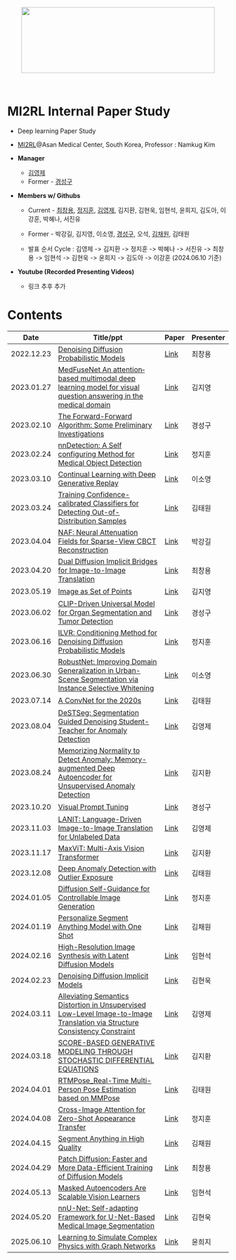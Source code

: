 <p align="center"><img src='./imgs/MI2RL_logo.png' width="440" height="150"></p>

<br>

# MI2RL Internal Paper Study

* Deep learning Paper Study
* [MI2RL](https://www.mi2rl.co/)@Asan Medical Center, South Korea, Professor :  Namkug Kim

* **Manager**
  * [김영제](https://github.com/provbs)
  * Former - [경성구](https://github.com/babbu3682)

* **Members w/ Githubs**
  * Current - [최창용](https://github.com/cychoi97), [정지훈](https://github.com/jhooons3327), [김영제](https://github.com/provbs), 김지환, 김현욱, 임현석, 윤희지, 김도아, 이강훈, 박혜나, 서진유
  * Former - 박강길, 김지영, 이소영, [경성구](https://github.com/babbu3682), 오석, [김채원](https://github.com/cwkim0120), 김태원
 
  * 발표 순서 Cycle : 김영제 -> 김지환 -> 정지훈 -> 박혜나 -> 서진유 -> 최창용 -> 임현석 -> 김현욱 -> 윤희지 -> 김도아 -> 이강훈 (2024.06.10 기준)

* **Youtube (Recorded Presenting Videos)**
  * 링크 추후 추가


# Contents

| Date       | Title/ppt                                                              | Paper   | Presenter    |
| ---------- | ------------------------------------------------------------------ | ------- | ------------ |
| 2022.12.23 | [Denoising Diffusion Probabilistic Models](https://github.com/babbu3682/Internal_Paper_Study/blob/master/pdf/DDPM.pdf) | [Link](https://arxiv.org/abs/2006.11239) | 최창용 |
| 2023.01.27 | [MedFuseNet An attention‐based multimodal deep learning model for visual question answering in the medical domain](https://github.com/babbu3682/Internal_Paper_Study/blob/master/pdf/MedFuseNet.pdf) | [Link](https://www.nature.com/articles/s41598-021-98390-1) | 김지영 |
| 2023.02.10 | [The Forward-Forward Algorithm: Some Preliminary Investigations](https://github.com/babbu3682/Internal_Paper_Study/blob/master/pdf/Forward_Forward.pdf) | [Link](https://arxiv.org/abs/2212.13345) | 경성구 |
| 2023.02.24 | [nnDetection: A Self configuring Method for Medical Object Detection](https://github.com/babbu3682/Internal_Paper_Study/blob/master/pdf/nnDetection.pdf) | [Link](https://arxiv.org/abs/2106.00817) | 정지훈 |
| 2023.03.10 | [Continual Learning with Deep Generative Replay](https://github.com/babbu3682/Internal_Paper_Study/blob/master/pdf/Deep%20Generative%20Replay.pdf) | [Link](https://arxiv.org/abs/1705.08690) | 이소영 |
| 2023.03.24 | [Training Confidence-calibrated Classifiers for Detecting Out-of-Distribution Samples](https://github.com/babbu3682/Internal_Paper_Study/blob/master/pdf/TRAINING%20CONFIDENCE-CALIBRATED%20CLASSIFIERS.pdf) | [Link](https://arxiv.org/abs/1711.09325) | 김태원 |
| 2023.04.04 | [NAF: Neural Attenuation Fields for Sparse-View CBCT Reconstruction](https://github.com/babbu3682/MI2RL_Paper_Review/blob/master/pdf/NAF_REVIEW.pdf) | [Link](https://arxiv.org/abs/2209.14540) | 박강길 |
| 2023.04.20 | [Dual Diffusion Implicit Bridges for Image-to-Image Translation](https://github.com/babbu3682/Internal_Paper_Study/blob/master/pdf/DDIB.pdf) | [Link](https://arxiv.org/abs/2203.08382) | 최창용 |
| 2023.05.19 | [Image as Set of Points](https://github.com/provbs/MI2RL_Internal_Paper_Study/blob/main/pdf/Image%20as%20Set%20of%20Points_paper_review.pdf) | [Link](https://arxiv.org/abs/2303.01494) | 김지영 |
| 2023.06.02 | [CLIP-Driven Universal Model for Organ Segmentation and Tumor Detection](https://github.com/provbs/MI2RL_Internal_Paper_Study/blob/main/pdf/CLIP-Driven-Universal_Model.pdf) | [Link](https://arxiv.org/abs/2301.00785) | 경성구 |
| 2023.06.16 | [ILVR: Conditioning Method for Denoising Diffusion Probabilistic Models](https://github.com/provbs/MI2RL_Internal_Paper_Study/blob/main/pdf/ILVR_Conditioning%20Method%20for%20Denoising%20Diffusion%20Probabilistic%20Models.pdf) | [Link](https://arxiv.org/abs/2108.02938) | 정지훈 |
| 2023.06.30 | [RobustNet: Improving Domain Generalization in Urban-Scene Segmentation via Instance Selective Whitening](https://github.com/provbs/MI2RL_Internal_Paper_Study/blob/main/pdf/RobustNet.pdf) | [Link](https://arxiv.org/pdf/2103.15597.pdf) | 이소영 |
| 2023.07.14 | [A ConvNet for the 2020s](https://github.com/provbs/MI2RL_Internal_Paper_Study/blob/main/pdf/A%20ConvNet%20for%20the%202020s.pdf) | [Link](https://openaccess.thecvf.com/content/CVPR2022/papers/Liu_A_ConvNet_for_the_2020s_CVPR_2022_paper.pdf) | 김태원 |
| 2023.08.04 | [DeSTSeg: Segmentation Guided Denoising Student-Teacher for Anomaly Detection](https://github.com/provbs/MI2RL_Internal_Paper_Study/blob/main/pdf/DeSTSeg_kyj.pdf) | [Link](https://arxiv.org/pdf/2211.11317.pdf) | 김영제 |
| 2023.08.24 | [Memorizing Normality to Detect Anomaly: Memory-augmented Deep Autoencoder for Unsupervised Anomaly Detection](https://github.com/provbs/MI2RL_Internal_Paper_Study/blob/main/pdf/mem-ae.pdf) | [Link](https://openaccess.thecvf.com/content_ICCV_2019/papers/Gong_Memorizing_Normality_to_Detect_Anomaly_Memory-Augmented_Deep_Autoencoder_for_Unsupervised_ICCV_2019_paper.pdf) | 김지환 | 
| 2023.10.20 | [Visual Prompt Tuning](https://github.com/provbs/mini-MI2RL_internal_paper_study/blob/main/pdf/VPT_kyungSunggu.pdf) | [Link](https://github.com/KMnP/vpt) | 경성구 | 
| 2023.11.03 | [LANIT: Language-Driven Image-to-Image Translation for Unlabeled Data](https://github.com/provbs/MI2RL_Internal_Paper_Study/blob/main/pdf/LANIT_youngjae.pdf) | [Link](https://arxiv.org/pdf/2208.14889.pdf) | 김영제 |
| 2023.11.17 | [MaxViT: Multi-Axis Vision Transformer](https://github.com/provbs/MI2RL_Internal_Paper_Study/blob/main/pdf/%EA%B3%B5%ED%95%A9%EB%94%A5%EB%9F%AC%EB%8B%9D-%EA%B9%80%EC%A7%80%ED%99%98-MaxVIT.pdf) | [Link](https://arxiv.org/abs/2204.01697) | 김지환 | 
| 2023.12.08 | [Deep Anomaly Detection with Outlier Exposure](https://github.com/provbs/MI2RL_Internal_Paper_Study/blob/main/pdf/DEEP%20ANOMALY%20DETECTION%20WITH%20OUTLIER%20EXPOSURE_2023_12_08.pdf) | [Link](https://arxiv.org/abs/1812.04606) | 김태원 | 
| 2024.01.05 | [Diffusion Self-Guidance for Controllable Image Generation]() | [Link](https://arxiv.org/abs/2306.00986) | 정지훈 |
| 2024.01.19 | [Personalize Segment Anything Model with One Shot](https://github.com/provbs/MI2RL_Internal_Paper_Study/blob/main/pdf/PerSAM%EB%85%BC%EB%AC%B8%EB%A6%AC%EB%B7%B0_%EA%B9%80%EC%B1%84%EC%9B%90%20(1).pdf) | [Link](https://arxiv.org/abs/2305.03048) | 김채원 | 
| 2024.02.16 | [High-Resolution Image Synthesis with Latent Diffusion Models](https://github.com/provbs/MI2RL_Internal_Paper_Study/blob/main/pdf/High-Resolution%20Image%20Synthesis%20with%20Latent%20Diffusion%20Models_%EC%9E%84%ED%98%84%EC%84%9D.pdf) | [Link](https://arxiv.org/abs/2112.10752) | 임현석 | 
| 2024.02.23 | [Denoising Diffusion Implicit Models](https://github.com/provbs/MI2RL_Internal_Paper_Study/blob/main/pdf/Denoising%20Diffusion%20Implicit%20Models_%EA%B9%80%ED%98%84%EC%9A%B1_240223.pdf) | [Link](https://arxiv.org/abs/2010.02502) | 김현욱 | 
| 2024.03.11 | [Alleviating Semantics Distortion in Unsupervised Low-Level Image-to-Image Translation via Structure Consistency Constraint](https://github.com/provbs/MI2RL_Internal_Paper_Study/blob/main/pdf/240311_kyj_scc.pdf) | [Link](https://openaccess.thecvf.com/content/CVPR2022/papers/Guo_Alleviating_Semantics_Distortion_in_Unsupervised_Low-Level_Image-to-Image_Translation_via_Structure_CVPR_2022_paper.pdf) | 김영제 | 
| 2024.03.18 | [SCORE-BASED GENERATIVE MODELING THROUGH STOCHASTIC DIFFERENTIAL EQUATIONS](https://github.com/provbs/MI2RL_Internal_Paper_Study/blob/main/pdf/%EA%B9%80%EC%A7%80%ED%99%98-ScoreSDE.pptx) | [Link](https://arxiv.org/pdf/2011.13456.pdf) | 김지환 |
| 2024.04.01 | [RTMPose_Real-Time Multi-Person Pose Estimation based on MMPose](https://github.com/provbs/MI2RL_Internal_Paper_Study/blob/main/pdf/%EA%B9%80%ED%83%9C%EC%9B%90RTMPose_Real-Time%20Multi-Person%20Pose%20Estimation%20based%20on%20MMPose.pptx) | [Link](https://arxiv.org/abs/2303.07399) | 김태원 |
| 2024.04.08 | [Cross-Image Attention for Zero-Shot Appearance Transfer]() | [Link](https://arxiv.org/abs/2311.03335) | 정지훈 |
| 2024.04.15 | [Segment Anything in High Quality]() | [Link](https://arxiv.org/abs/2306.01567) | 김채원 |
| 2024.04.29 | [Patch Diffusion: Faster and More Data-Efficient Training of Diffusion Models](https://github.com/provbs/MI2RL_Internal_Paper_Study/blob/main/pdf/%EC%B5%9C%EC%B0%BD%EC%9A%A9Patch_Diffusion.pptx) | [Link](https://arxiv.org/pdf/2304.12526) | 최창용 |
| 2024.05.13 | [Masked Autoencoders Are Scalable Vision Learners](https://github.com/provbs/MI2RL_Internal_Paper_Study/blob/main/pdf/%EC%9E%84%ED%98%84%EC%84%9D%20Masked%20Autoencoder.pdf) | [Link](https://arxiv.org/abs/2111.06377) | 임현석 |
| 2024.05.20 | [nnU-Net: Self-adapting Framework for U-Net-Based Medical Image Segmentation](https://github.com/provbs/MI2RL_Internal_Paper_Study/blob/main/pdf/paper_review_nnU-Net_240527_Hyunwook%20Kim.pdf) | [Link](https://arxiv.org/abs/1809.10486) | 김현욱 |
| 2025.06.10 | [Learning to Simulate Complex Physics with Graph Networks](https://github.com/provbs/MI2RL_Internal_Paper_Study/blob/main/pdf/%EC%9C%A4%ED%9D%AC%EC%A7%80Simulate%20Physi.pptx.pdf) | [Link](https://arxiv.org/abs/2002.09405) | 윤희지 |

